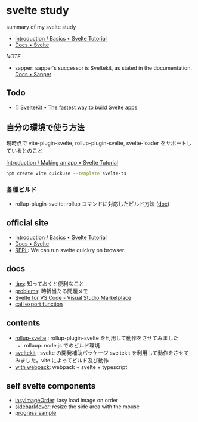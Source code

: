 # svelte study

summary of my svelte study

- [Introduction / Basics • Svelte Tutorial](https://svelte.dev/tutorial/basics)
- [Docs • Svelte](https://svelte.dev/docs)

_NOTE_

- sapper: sapper's successor is Sveltekit, as stated in the documentation. [Docs • Sapper](https://sapper.svelte.dev/docs)

## Todo

- [] [SvelteKit • The fastest way to build Svelte apps](https://kit.svelte.dev/)

## 自分の環境で使う方法

現時点で vite-plugin-svelte, rollup-plugin-svelte, svelte-loader をサポートしているとのこと

[Introduction / Making an app • Svelte Tutorial](https://svelte.jp/tutorial/making-an-app)

```bash
npm create vite quickuse --template svelte-ts
```

### 各種ビルド

- rollup-plugin-svelte: rollup コマンドに対応したビルド方法 ([doc](./rollup-svelte/README.md))

## official site

- [Introduction / Basics • Svelte Tutorial](https://svelte.dev/tutorial/basics)
- [Docs • Svelte](https://svelte.dev/docs)
- [REPL](https://svelte.dev/repl): We can run svelte quickry on browser.

## docs

- [tips](./docs/tips.md): 知っておくと便利なこと
- [problems](./docs/problems.md): 時折当たる問題メモ
- [Svelte for VS Code \- Visual Studio Marketplace](https://marketplace.visualstudio.com/items?itemName=svelte.svelte-vscode)
- [call export function](./docs/callExportFunction.md)

## contents

- [rollup-svelte](./rollup-svelte) : rollup-plugin-svelte を利用して動作をさせてみました
  - rolluup: node.js でのビルド環境
- [sveltekit](./sveltekit) : svelte の開発補助パッケージ sveltekit を利用して動作をさせてみました。vite によってビルド及び動作
- [with webpack](https://github.com/awisu2/webpack-study/tree/main/svelteWithTypescript): webpack + svelte + typescript

## self svelte components

- [lasyImageOrder](./components/LasyImageOrder.svelte): lasy load image on order
- [sidebarMover](./components/sidebarMover.svelte): resize the side area with the mouse
- [progress sample](./docs/progress.md)
